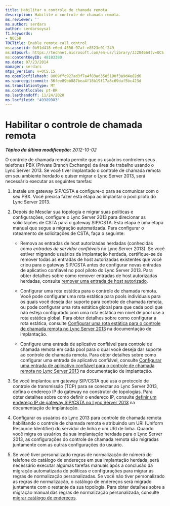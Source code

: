 ```yaml
---
title: Habilitar o controle de chamada remota
description: Habilite o controle de chamada remota.
ms.reviewer: ''
ms.author: serdars
author: serdarsoysal
f1.keywords:
- NOCSH
TOCTitle: Enable remote call control
ms:assetid: 0b91d418-e6ed-4556-97af-e8523e01f249
ms:mtpsurl: https://technet.microsoft.com/en-us/library/JJ204664(v=OCS.15)
ms:contentKeyID: 48183380
ms.date: 07/23/2014
manager: serdars
mtps_version: v=OCS.15
ms.openlocfilehash: 8009ffc927ad3f7a4f83ad3505100f3a9d4e82d6
ms.sourcegitcommit: 36fee89bb887bea4f18b19f17a8c69daf5bc423d
ms.translationtype: MT
ms.contentlocale: pt-BR
ms.lasthandoff: 11/24/2020
ms.locfileid: "49389983"
---
```

# <a name="enable-remote-call-control"></a>Habilitar o controle de chamada remota

<div data-xmlns="http://www.w3.org/1999/xhtml">

<div class="topic" data-xmlns="http://www.w3.org/1999/xhtml" data-msxsl="urn:schemas-microsoft-com:xslt" data-cs="https://msdn.microsoft.com/">

<div data-asp="https://msdn2.microsoft.com/asp">



</div>

<div id="mainSection">

<div id="mainBody">

<span> </span>

_**Tópico da última modificação:** 2012-10-02_

O controle de chamada remota permite que os usuários controlem seus telefones PBX (Private Branch Exchange) da área de trabalho usando o Lync Server 2013. Se você tiver implantado o controle de chamada remota em seu ambiente herdado e quiser migrar o Lync Server 2013, será necessário executar as seguintes tarefas:

1.  Instale um gateway SIP/CSTA e configure-o para se comunicar com o seu PBX. Você precisa fazer esta etapa ao implantar o pool piloto do Lync Server 2013.

2.  Depois de Mesclar sua topologia e migrar suas políticas e configurações, configure o Lync Server 2013 para direcionar as solicitações de CSTA para o gateway SIP/CSTA. Esta etapa é uma etapa manual que segue a migração automatizada. Para configurar o roteamento de solicitações de CSTA, faça o seguinte:
    
      - Remova as entradas de host autorizadas herdadas (conhecidas como *entradas de servidor confiáveis* no Lync Server 2013). Se você estiver migrando usuários da implantação herdada, certifique-se de remover todas as entradas de host autorizadas existentes que você criou para o gateway SIP/CSTA antes de configurar novas entradas de aplicativo confiável no pool piloto do Lync Server 2013. Para obter detalhes sobre como remover entradas de host autorizadas herdadas, consulte [remover uma entrada de host autorizado](remove-an-authorized-host-entry.md).
    
      - Configurar uma rota estática para o controle de chamada remota. Você pode configurar uma rota estática para pools individuais para os quais você deseja dar suporte para controle de chamada remota, ou pode configurar uma rota estática global para que cada pool que não esteja configurado com uma rota estática em nível de pool use a rota estática global. Para obter detalhes sobre como configurar a rota estática, consulte [Configurar uma rota estática para o controle de chamada remota no Lync Server 2013](lync-server-2013-configure-a-static-route-for-remote-call-control.md) na documentação de implantação.
    
      - Configure uma entrada de aplicativo confiável para controle de chamada remota em cada pool para o qual você deseja dar suporte ao controle de chamada remota. Para obter detalhes sobre como configurar uma entrada de aplicativo confiável, consulte [Configurar uma entrada de aplicativo confiável para o controle de chamada remota no Lync Server 2013](lync-server-2013-configure-a-trusted-application-entry-for-remote-call-control.md) na documentação de implantação.

3.  Se você implantou um gateway SIP/CSTA que usa o protocolo de controle de transmissão (TCP) para se conectar ao Lync Server 2013, defina o endereço IP do gateway no construtor de topologias. Para obter detalhes sobre como definir o endereço IP, consulte [definir um endereço IP de gateway SIP/CSTA no Lync Server 2013](lync-server-2013-define-a-sip-csta-gateway-ip-address.md) na documentação de implantação.

4.  Configurar os usuários do Lync 2013 para controle de chamada remota habilitando o controle de chamada remota e atribuindo um URI (Uniform Resource Identifier) do servidor de linha e um URI de linha. Quando você migra os usuários da sua implantação herdada para o Lync Server 2013, as configurações do controle de chamada remota são migradas juntamente com as outras configurações do usuário.

5.  Se você tiver personalizado regras de normalização de número de telefone do catálogo de endereços em sua implantação herdada, será necessário executar algumas tarefas manuais após a conclusão da migração automatizada de políticas e configurações para migrar as regras de normalização personalizadas. Se você não tiver personalizado as regras de normalização, o catálogo de endereços será migrado juntamente com o restante da sua topologia. Para obter detalhes sobre a migração manual das regras de normalização personalizada, consulte [migrar catálogo de endereços](migrate-address-book.md).

</div>

<span> </span>

</div>

</div>

</div>

